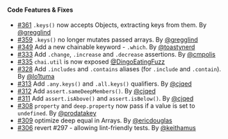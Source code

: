 #### Code Features & Fixes

* [#361](https://github.com/chaijs/chai/pull/361) `.keys()` now accepts Objects, extracting keys from them. By [@gregglind](https://github.com/gregglind)
* [#359](https://github.com/chaijs/chai/pull/359) `.keys()` no longer mutates passed arrays. By [@gregglind](https://github.com/gregglind)
* [#349](https://github.com/chaijs/chai/pull/349) Add a new chainable keyword - `.which`. By [@toastynerd](https://github.com/toastynerd)
* [#333](https://github.com/chaijs/chai/pull/333) Add `.change`, `.increase` and `.decrease` assertions. By [@cmpolis](https://github.com/cmpolis)
* [#335](https://github.com/chaijs/chai/pull/335) `chai.util` is now exposed [@DingoEatingFuzz](https://github.com/DingoEatingFuzz)
* [#328](https://github.com/chaijs/chai/pull/328) Add `.includes` and `.contains` aliases (for `.include` and `.contain`). By [@lo1tuma](https://github.com/lo1tuma)
* [#313](https://github.com/chaijs/chai/pull/313) Add `.any.keys()` and `.all.keys()` qualifiers. By [@cjqed](https://github.com/cjqed)
* [#312](https://github.com/chaijs/chai/pull/312) Add `assert.sameDeepMembers()`. By [@cjqed](https://github.com/cjqed)
* [#311](https://github.com/chaijs/chai/pull/311) Add `assert.isAbove()` and `assert.isBelow()`. By [@cjqed](https://github.com/cjqed)
* [#308](https://github.com/chaijs/chai/pull/308) `property` and `deep.property` now pass if a value is set to `undefined`. By [@prodatakey](https://github.com/prodatakey)
* [#309](https://github.com/chaijs/chai/pull/309) optimize deep equal in Arrays. By [@ericdouglas](https://github.com/ericdouglas)
* [#306](https://github.com/chaijs/chai/pull/306) revert #297 - allowing lint-friendly tests. By [@keithamus](https://github.com/keithamus)
